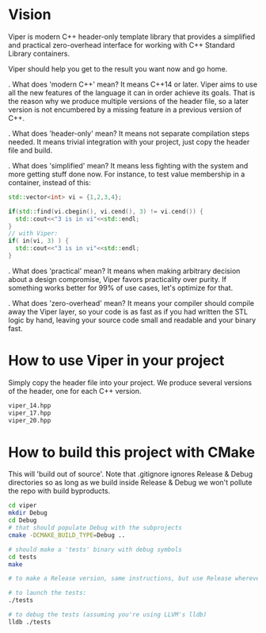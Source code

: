 # Vision
Viper is modern C++ header-only template library that provides a simplified and practical zero-overhead interface for working with 
C++ Standard Library containers.

Viper should help you get to the result you want now and go home.

. What does 'modern C++' mean?
It means C++14 or later.
Viper aims to use all the new features of the language it can in order achieve its goals.
That is the reason why we produce multiple versions of the header file, so a later version is not encumbered 
by a missing feature in a previous version of C++.

. What does 'header-only' mean?
It means not separate compilation steps needed.
It means trivial integration with your project, just copy the header file and build.

. What does 'simplified' mean?
It means less fighting with the system and more getting stuff done now.
For instance, to test value membership in a container, instead of this:
```c++
std::vector<int> vi = {1,2,3,4};

if(std::find(vi.cbegin(), vi.cend(), 3) != vi.cend()) {
  std::cout<<"3 is in vi"<<std::endl;
}
// with Viper:
if( in(vi, 3) ) {
  std::cout<<"3 is in vi"<<std::endl;
}
```

. What does 'practical' mean?
It means when making arbitrary decision about a design compromise, Viper favors practicality over purity.
If something works better for 99% of use cases, let's optimize for that.

. What does 'zero-overhead' mean?
It means your compiler should compile away the Viper layer, so your code is as fast as if you had written
the STL logic by hand, leaving your source code small and readable and your binary fast.



# How to use Viper in your project
Simply copy the header file into your project.
We produce several versions of the header, one for each C++ version.
```bash
viper_14.hpp
viper_17.hpp
viper_20.hpp
```

# How to build this project with CMake
This will 'build out of source'.
Note that .gitignore ignores Release & Debug directories so as long
as we build inside Release & Debug we won't pollute the repo with build byproducts.

```bash
cd viper
mkdir Debug
cd Debug
# that should populate Debug with the subprojects
cmake -DCMAKE_BUILD_TYPE=Debug ..

# should make a 'tests' binary with debug symbols
cd tests
make

# to make a Release version, same instructions, but use Release wherever Debug is used.

# to launch the tests:
./tests

# to debug the tests (assuming you're using LLVM's lldb)
lldb ./tests
```
